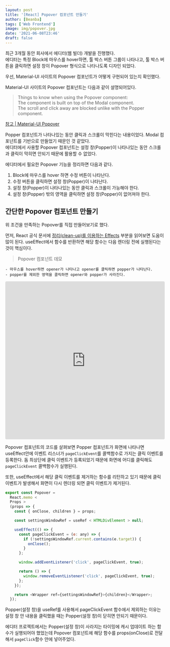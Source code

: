 ```yaml
---
layout: post
title: '[React] Popover 컴포넌트 만들기'
author: [Beanba]
tags: ['Web Frontend']
image: img/popover.jpg
date: '2021-06-08T23:46'
draft: false
---
```


최근 3개월 동안 회사에서 에디터(웹 빌더) 개발을 진행했다.<br />
에디터는 특정 Block에 마우스를 hover하면, 툴 박스 버튼 그룹이 나타나고, 툴 박스 버튼을 클릭하면 설정 창이 Popover 형식으로 나타나도록 디자인 되었다.

우선, Material-UI 사이트의 Popover 컴포넌트가 어떻게 구현되어 있는지 확인했다.

Material-UI 사이트의 Popover 컴포넌트는 다음과 같이 설명되어있다.

> Things to know when using the Popover component:<br />
> The component is built on top of the Modal component.<br />
> The scroll and click away are blocked unlike with the Popper component.

[참고 | Material-UI Popover](https://material-ui.com/components/popover/#popover)

Popper 컴포넌트가 나타나있는 동안 클릭과 스크롤이 막힌다는 내용이었다. Modal 컴포넌트를 기반으로 만들었기 때문인 것 같았다.<br />
에디터에서 사용할 Popover 컴포넌트는 설정 창(Popper)이 나타나있는 동안 스크롤과 클릭이 막히면 안되기 때문에 활용할 수 없었다.

에디터에서 필요한 Popover 기능을 정리하면 다음과 같다.

1. Block에 마우스를 hover 하면 수정 버튼이 나타난다.
2. 수정 버튼을 클릭하면 설정 창(Popper)이 나타난다.
3. 설정 창(Popper)이 나타나있는 동안 클릭과 스크롤이 가능해야 한다.
4. 설정 창(Popper) 밖의 영역을 클릭하면 설정 창(Popper)이 없어져야 한다.

## 간단한 Popover 컴포넌트 만들기

위 조건을 만족하는 Popover를 직접 만들어보기로 했다.

먼저, React 공식 문서에 [정리(clean-up)를 이용하는 Effects](https://ko.reactjs.org/docs/hooks-effect.html#effects-without-cleanup) 부분을 읽어보면 도움이 많이 된다.
useEffect에서 함수를 반환하면 해당 함수는 다음 렌더링 전에 실행된다는 것이 핵심이다.

> Popover 컴포넌트 데모

    - 마우스를 hover하면 opener가 나타나고 opener를 클릭하면 popper가 나타난다.
    - popper를 제외한 영역을 클릭하면 opener와 popper가 사라진다.

<iframe src="https://codesandbox.io/embed/popover-8zt81?fontsize=14&hidenavigation=1&theme=dark"
     style="width:100%; height:500px; border:0; border-radius: 4px; overflow:hiden;"
     title="popover"
     allow="accelerometer; ambient-light-sensor; camera; encrypted-media; geolocation; gyroscope; hid; microphone; midi; payment; usb; vr; xr-spatial-tracking"
     sandbox="allow-forms allow-modals allow-popups allow-presentation allow-same-origin allow-scripts"
   ></iframe>

>

Popover 컴포넌트의 코드를 살펴보면
Popper 컴포넌트가 화면에 나타나면 useEffect안에 이벤트 리스너가 `pageClickEvent`를 콜백함수로 가지는 클릭 이벤트를 등록한다.
돔 최상단에 클릭 이벤트가 등록되었기 때문에 화면에 어디를 클릭해도 `pageClickEvent` 콜백함수가 실행된다.

또한, useEffect에서 해당 클릭 이벤트를 제거하는 함수를 리턴하고 있기 때문에 클릭 이벤트가 발생해서 화면이 다시 렌더링 되면 클릭 이벤트가 제거된다.

```javascript
export const Popover =
  React.memo <
  Props >
  (props => {
    const { onClose, children } = props;

    const settingsWindowRef = useRef < HTMLDivElement > null;

    useEffect(() => {
      const pageClickEvent = (e: any) => {
        if (!settingsWindowRef.current.contains(e.target)) {
          onClose();
        }
      };

      window.addEventListener('click', pageClickEvent, true);

      return () => {
        window.removeEventListener('click', pageClickEvent, true);
      };
    });

    return <Wrapper ref={settingsWindowRef}>{children}</Wrapper>;
  });
```

Popper(설정 창)을 useRef를 사용해서 pageClickEvent 함수에서 제외하는 이유는
설정 창 안 내용을 클릭했을 때는 Popper(설정 창)이 닫히면 안되기 때문이다.

에디터 프로젝트에서는 Popper(설정 창)이 사라지는 타이밍에 캐시 업데이트 하는 함수가 실행되어야 했었는데
Popover 컴포넌트에 해당 함수를 props(onClose)로 전달해서 `pageClick`함수 안에 넣어주었다.

